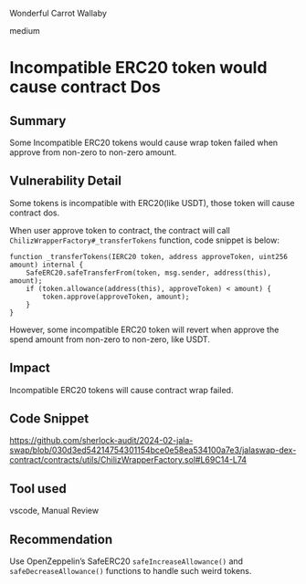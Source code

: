 Wonderful Carrot Wallaby

medium

# Incompatible ERC20 token would cause contract Dos

## Summary

Some Incompatible ERC20 tokens would cause wrap token failed when approve from non-zero to non-zero amount.

## Vulnerability Detail

Some tokens is incompatible with ERC20(like USDT), those token will cause contract dos.

When user approve token to contract, the contract will call `ChilizWrapperFactory#_transferTokens` function, code snippet is below:

```solidity
function _transferTokens(IERC20 token, address approveToken, uint256 amount) internal {
    SafeERC20.safeTransferFrom(token, msg.sender, address(this), amount);
    if (token.allowance(address(this), approveToken) < amount) {
        token.approve(approveToken, amount);
    }
}
```

However, some incompatible ERC20 token will revert when approve the spend amount from non-zero to non-zero, like USDT.


## Impact

Incompatible ERC20 tokens will cause contract wrap failed.


## Code Snippet

https://github.com/sherlock-audit/2024-02-jala-swap/blob/030d3ed54214754301154bce0e58ea534100a7e3/jalaswap-dex-contract/contracts/utils/ChilizWrapperFactory.sol#L69C14-L74

## Tool used

vscode, Manual Review

## Recommendation

Use OpenZeppelin’s SafeERC20 `safeIncreaseAllowance()` and `safeDecreaseAllowance()` functions to handle such weird tokens.
